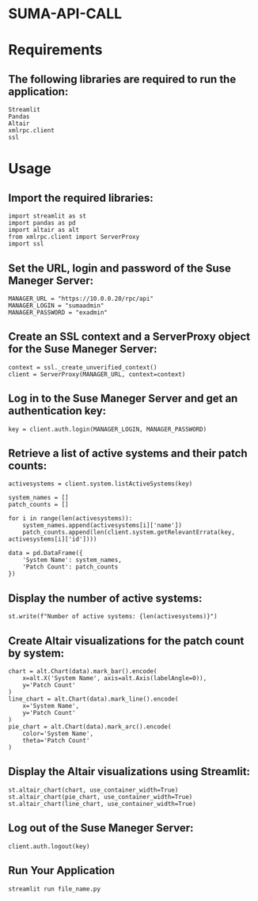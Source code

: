 # SUMA-API-CALL


# Requirements
## The following libraries are required to run the application:

    Streamlit
    Pandas
    Altair
    xmlrpc.client
    ssl
  
# Usage  
##  Import the required libraries:

    import streamlit as st
    import pandas as pd
    import altair as alt
    from xmlrpc.client import ServerProxy
    import ssl
  
## Set the URL, login and password of the Suse Maneger Server:  

    MANAGER_URL = "https://10.0.0.20/rpc/api"
    MANAGER_LOGIN = "sumaadmin"
    MANAGER_PASSWORD = "exadmin"

## Create an SSL context and a ServerProxy object for the Suse Maneger Server:

    context = ssl._create_unverified_context()
    client = ServerProxy(MANAGER_URL, context=context)

## Log in to the Suse Maneger Server and get an authentication key:

    key = client.auth.login(MANAGER_LOGIN, MANAGER_PASSWORD)
  
## Retrieve a list of active systems and their patch counts:  

    activesystems = client.system.listActiveSystems(key)

    system_names = []
    patch_counts = []

    for i in range(len(activesystems)):
        system_names.append(activesystems[i]['name'])
        patch_counts.append(len(client.system.getRelevantErrata(key, activesystems[i]['id'])))

    data = pd.DataFrame({
        'System Name': system_names,
        'Patch Count': patch_counts
    })

## Display the number of active systems:

    st.write(f"Number of active systems: {len(activesystems)}")

## Create Altair visualizations for the patch count by system:

    chart = alt.Chart(data).mark_bar().encode(
        x=alt.X('System Name', axis=alt.Axis(labelAngle=0)),
        y='Patch Count'
    )
    line_chart = alt.Chart(data).mark_line().encode(
        x='System Name',
        y='Patch Count'
    )
    pie_chart = alt.Chart(data).mark_arc().encode(
        color='System Name',
        theta='Patch Count'
    )

## Display the Altair visualizations using Streamlit:

    st.altair_chart(chart, use_container_width=True)
    st.altair_chart(pie_chart, use_container_width=True)
    st.altair_chart(line_chart, use_container_width=True)

## Log out of the Suse Maneger Server:

    client.auth.logout(key)
    
## Run Your Application

    streamlit run file_name.py

